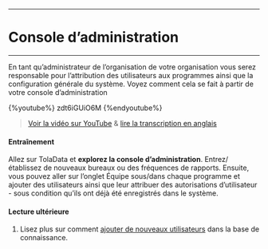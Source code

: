 ****
# Console d’administration
---

En tant qu’administrateur de l’organisation de votre organisation vous serez responsable pour l’attribution des utilisateurs aux programmes ainsi que la configuration générale du système. Voyez comment cela se fait à partir de votre console d’administration

{%youtube%} zdt6iGUiO6M {%endyoutube%}  
> [Voir la vidéo sur YouTube](https://www.youtube.com/embed/zdt6iGUiO6M?rel=0) & [lire la transcription en anglais](https://docs.google.com/document/d/1DCaeMviBwSO5hGSfeh6Y9McPI6D1dzxJyDs5kKa4wug/edit#heading=h.430hhzugph90)

#### Entraînement 

Allez sur TolaData et **explorez la console d’administration**. Entrez/établissez de nouveaux bureaux ou des fréquences de rapports. Ensuite, vous pouvez aller sur l’onglet Équipe sous/dans chaque programme et ajouter des utilisateurs ainsi que leur attribuer des autorisations d’utilisateur - sous condition qu’ils ont déjà été enregistrés dans le système. 

#### Lecture ultérieure

1. Lisez plus sur comment [ajouter de nouveaux utilisateurs](https://help.toladata.com/fr/admin-console/users.html) dans la base de connaissance.


